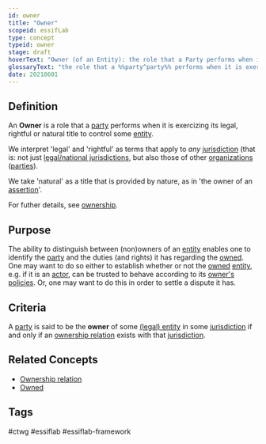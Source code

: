 ```yaml
---
id: owner
title: "Owner"
scopeid: essifLab
type: concept
typeid: owner
stage: draft
hoverText: "Owner (of an Entity): the role that a Party performs when it is exercizing its legal, rightful or natural title to control that Entity."
glossaryText: "the role that a %%party^party%% performs when it is exercizing its legal, rightful or natural title to control that %%entity^entity%%."
date: 20210601
---
```


## Definition

An **Owner** is a role that a [party](party) performs when it is exercizing its legal, rightful or natural title to control some [entity](entity).

We interpret 'legal' and 'rightful' as terms that apply to _any_ [jurisdiction](jurisdiction) (that is: not just [legal/national jurisdictions](legal-jurisdiction), but also those of other [organizations](organization) ([parties](party)).

We take 'natural' as a title that is provided by nature, as in 'the owner of an [assertion](assertion)'.

For futher details, see [ownership](ownership).

## Purpose
The ability to distinguish between (non)owners of an [entity](entity) enables one to identify the [party](party) and the duties (and rights) it has regarding the [owned](owned). One may want to do so either to establish whether or not the [owned](owned) [entity](entity), e.g. if it is an [actor](actor), can be trusted to behave according to its [owner's](owner) [policies](policy). Or, one may want to do this in order to settle a dispute it has.

## Criteria
A [party](party) is said to be the **owner** of some [(legal) entity](legal-entity) in some [jurisdiction](jurisdiction) if and only if an [ownership relation](ownership) exists with that [jurisdiction](jurisdiction).

## Related Concepts
- [Ownership relation](ownership)
- [Owned](owned)

## Tags
#ctwg #essiflab #essiflab-framework